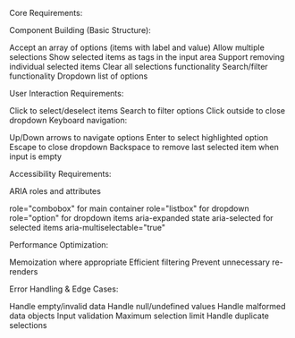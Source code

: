 Core Requirements:

Component Building (Basic Structure):

Accept an array of options (items with label and value)
Allow multiple selections
Show selected items as tags in the input area
Support removing individual selected items
Clear all selections functionality
Search/filter functionality
Dropdown list of options

User Interaction Requirements:

Click to select/deselect items
Search to filter options
Click outside to close dropdown
Keyboard navigation:

Up/Down arrows to navigate options
Enter to select highlighted option
Escape to close dropdown
Backspace to remove last selected item when input is empty

Accessibility Requirements:

ARIA roles and attributes

role="combobox" for main container
role="listbox" for dropdown
role="option" for dropdown items
aria-expanded state
aria-selected for selected items
aria-multiselectable="true"

Performance Optimization:

Memoization where appropriate
Efficient filtering
Prevent unnecessary re-renders

Error Handling & Edge Cases:

Handle empty/invalid data
Handle null/undefined values
Handle malformed data objects
Input validation
Maximum selection limit
Handle duplicate selections
